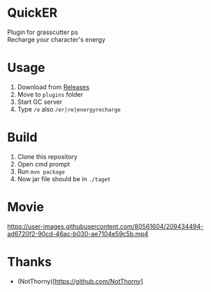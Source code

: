 # QuickER
Plugin for grasscutter ps  
Recharge your character's energy

# Usage
1. Download from [Releases](https://github.com/Yuu-golang/QuickER/releases)
2. Move to `plugins` folder
3. Start GC server
4. Type `/e` also `/er|re|energyrecharge`

# Build
1. Clone this repository
2. Open cmd prompt
3. Run `mvn package`
4. Now jar file should be in `./taget`

# Movie
https://user-images.githubusercontent.com/80561604/209434494-ad6720f2-90cd-46ac-b030-ae7104e59c5b.mp4

# Thanks
- (NotThorny)[https://github.com/NotThorny]
